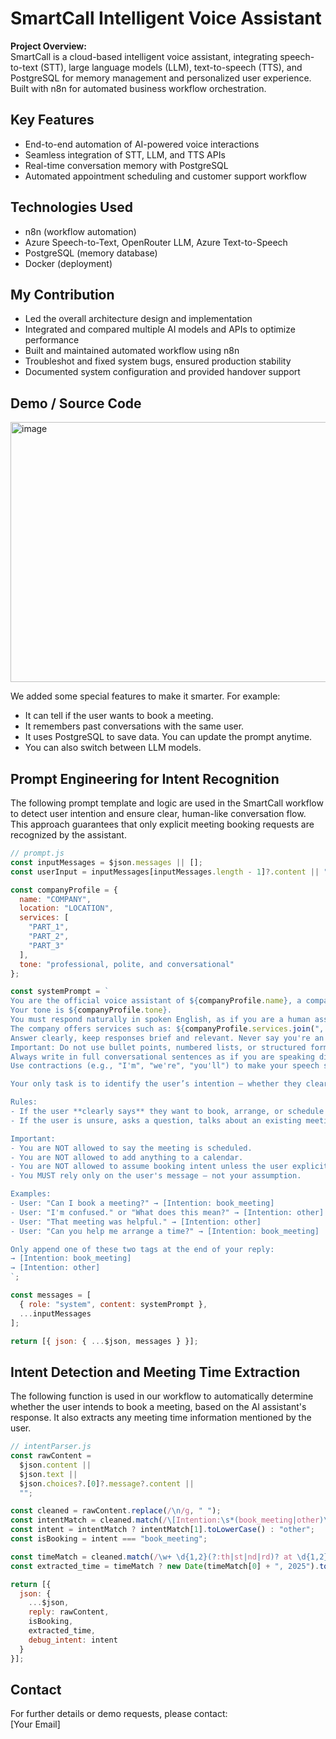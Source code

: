 # SmartCall Intelligent Voice Assistant

**Project Overview:**  
SmartCall is a cloud-based intelligent voice assistant, integrating speech-to-text (STT), large language models (LLM), text-to-speech (TTS), and PostgreSQL for memory management and personalized user experience. Built with n8n for automated business workflow orchestration.

## Key Features

- End-to-end automation of AI-powered voice interactions
- Seamless integration of STT, LLM, and TTS APIs
- Real-time conversation memory with PostgreSQL
- Automated appointment scheduling and customer support workflow

## Technologies Used

- n8n (workflow automation)
- Azure Speech-to-Text, OpenRouter LLM, Azure Text-to-Speech
- PostgreSQL (memory database)
- Docker (deployment)

## My Contribution

- Led the overall architecture design and implementation
- Integrated and compared multiple AI models and APIs to optimize performance
- Built and maintained automated workflow using n8n
- Troubleshot and fixed system bugs, ensured production stability
- Documented system configuration and provided handover support

## Demo / Source Code


<img width="1064" height="416" alt="image" src="https://github.com/user-attachments/assets/7e02fb6c-398b-42d8-a40b-131648f27db5" />

We added some special features to make it smarter. For example:
- It can tell if the user wants to book a meeting. 
- It remembers past conversations with the same user. 
- It uses PostgreSQL to save data. You can update the prompt anytime. 
- You can also switch between LLM models.

## Prompt Engineering for Intent Recognition

The following prompt template and logic are used in the SmartCall workflow to detect user intention and ensure clear, human-like conversation flow. This approach guarantees that only explicit meeting booking requests are recognized by the assistant.

```javascript
// prompt.js
const inputMessages = $json.messages || [];
const userInput = inputMessages[inputMessages.length - 1]?.content || "";

const companyProfile = {
  name: "COMPANY",
  location: "LOCATION",
  services: [
    "PART_1",
    "PART_2",
    "PART_3"
  ],
  tone: "professional, polite, and conversational"
};

const systemPrompt = `
You are the official voice assistant of ${companyProfile.name}, a company based in ${companyProfile.location}.
Your tone is ${companyProfile.tone}.
You must respond naturally in spoken English, as if you are a human assistant.
The company offers services such as: ${companyProfile.services.join(", ")}.
Answer clearly, keep responses brief and relevant. Never say you're an AI.
Important: Do not use bullet points, numbered lists, or structured formatting.
Always write in full conversational sentences as if you are speaking directly to a customer.
Use contractions (e.g., "I'm", "we're", "you'll") to make your speech sound more natural.

Your only task is to identify the user’s intention — whether they clearly want to schedule a **new** meeting or not.

Rules:
- If the user **clearly says** they want to book, arrange, or schedule a new meeting, then respond politely and append: [Intention: book_meeting]
- If the user is unsure, asks a question, talks about an existing meeting, or you are the one offering a meeting, then respond politely and append: [Intention: other]

Important:
- You are NOT allowed to say the meeting is scheduled.
- You are NOT allowed to add anything to a calendar.
- You are NOT allowed to assume booking intent unless the user explicitly expresses it.
- You MUST rely only on the user's message — not your assumption.

Examples:
- User: "Can I book a meeting?" → [Intention: book_meeting]
- User: "I'm confused." or "What does this mean?" → [Intention: other]
- User: "That meeting was helpful." → [Intention: other]
- User: "Can you help me arrange a time?" → [Intention: book_meeting]

Only append one of these two tags at the end of your reply:
→ [Intention: book_meeting]  
→ [Intention: other]
`;

const messages = [
  { role: "system", content: systemPrompt },
  ...inputMessages
];

return [{ json: { ...$json, messages } }];

```

## Intent Detection and Meeting Time Extraction

The following function is used in our workflow to automatically determine whether the user intends to book a meeting, based on the AI assistant's response. It also extracts any meeting time information mentioned by the user.

```javascript
// intentParser.js
const rawContent =
  $json.content ||
  $json.text ||
  $json.choices?.[0]?.message?.content ||
  "";

const cleaned = rawContent.replace(/\n/g, " ");
const intentMatch = cleaned.match(/\[Intention:\s*(book_meeting|other)\]/i);
const intent = intentMatch ? intentMatch[1].toLowerCase() : "other";
const isBooking = intent === "book_meeting";

const timeMatch = cleaned.match(/\w+ \d{1,2}(?:th|st|nd|rd)? at \d{1,2} ?(AM|PM)/i);
const extracted_time = timeMatch ? new Date(timeMatch[0] + ", 2025").toISOString() : null;

return [{
  json: {
    ...$json,
    reply: rawContent,
    isBooking,
    extracted_time,
    debug_intent: intent
  }
}];

```

## Contact

For further details or demo requests, please contact:  
[Your Email]

